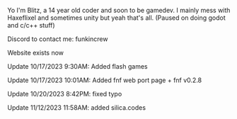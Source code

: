 Yo I'm Blitz, a 14 year old coder and soon to be gamedev. I mainly mess with Haxeflixel and sometimes unity but yeah that's all. (Paused on doing godot and c/c++ stuff)

Discord to contact me: funkincrew

Website exists now

Update 10/17/2023 9:30AM: Added flash games

Update 10/17/2023 10:01AM: Added fnf web port page + fnf v0.2.8

Update 10/20/2023 8:42PM: fixed typo

Update 11/12/2023 11:58AM: added silica.codes
